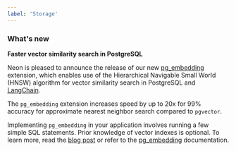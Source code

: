 ```yaml
---
label: 'Storage'
---
```


### What's new

**Faster vector similarity search in PostgreSQL**

Neon is pleased to announce the release of our new [pg_embedding](https://neon.tech/docs/extensions/pg_embedding#pgembedding-extension-github-repository) extension, which enables use of the Hierarchical Navigable Small World (HNSW) algorithm for vector similarity search in PostgreSQL and [LangChain](https://python.langchain.com/docs/modules/data_connection/vectorstores/integrations/pgembedding).

The `pg_embedding` extension increases speed by up to 20x for 99% accuracy for approximate nearest neighbor search compared to `pgvector`.

Implementing `pg_embedding` in your application involves running a few simple SQL statements. Prior knowledge of vector indexes is optional. To learn more, read the [blog post](https://neon.tech/blog/pg-embedding-extension-for-vector-search) or refer to the [pg_embedding](/docs/extensions/pg_embedding) documentation.
